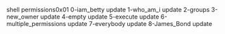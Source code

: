 shell permissions0x01
0-iam_betty update
1-who_am_i update
2-groups
3-new_owner update
4-empty update
5-execute update
6-multiple_permissions update
7-everybody update
8-James_Bond update

